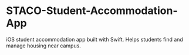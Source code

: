 # STACO-Student-Accommodation-App
iOS student accommodation app built with Swift. Helps students find and manage housing near campus.
